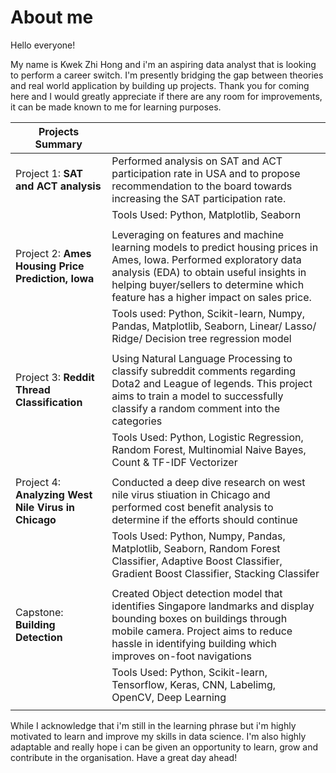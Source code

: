 
# About me

Hello everyone! 

My name is Kwek Zhi Hong and i'm an aspiring data analyst that is looking to perform a career switch. 
I'm presently bridging the gap between theories and real world application by building up projects. 
Thank you for coming here and I would greatly appreciate if there are any room for improvements, it can be made known to me for learning purposes. 

|Projects Summary||
|---|---|
|Project 1: **SAT and ACT analysis**|Performed analysis on SAT and ACT participation rate in USA and to propose recommendation to the board towards increasing the SAT participation rate. 
||Tools Used: Python, Matplotlib, Seaborn|
|||
|Project 2: **Ames Housing Price Prediction, Iowa**| Leveraging on features and machine learning models to predict housing prices in Ames, Iowa. Performed exploratory data analysis (EDA) to obtain useful insights in helping buyer/sellers to determine which feature has a higher impact on sales price. 
||Tools used: Python, Scikit-learn, Numpy, Pandas, Matplotlib, Seaborn, Linear/ Lasso/ Ridge/ Decision tree regression model|
|||
|Project 3: **Reddit Thread Classification**| Using Natural Language Processing to classify subreddit comments regarding Dota2 and League of legends. This project aims to train a model to successfully classify a random comment into the categories|
||Tools Used: Python, Logistic Regression, Random Forest, Multinomial Naive Bayes, Count & TF-IDF Vectorizer|
|||
|Project 4: **Analyzing West Nile Virus in Chicago**| Conducted a deep dive research on west nile virus stiuation in Chicago and performed cost benefit analysis to determine if the efforts should continue|
||Tools Used: Python, Numpy, Pandas, Matplotlib, Seaborn, Random Forest Classifier, Adaptive Boost Classifier, Gradient Boost Classifier, Stacking Classifer
|||
|Capstone: **Building Detection**| Created Object detection model that identifies Singapore landmarks and display bounding boxes on buildings through mobile camera. Project aims to reduce hassle in identifying building which improves on-foot navigations|
||Tools Used: Python, Scikit-learn, Tensorflow, Keras, CNN, Labelimg, OpenCV, Deep Learning 
|||

While I acknowledge that i'm still in the learning phrase but i'm highly motivated to learn and improve my skills in data science. I'm also highly adaptable and really hope i can be given an opportunity to learn, grow and contribute in the organisation. 
Have a great day ahead! 



